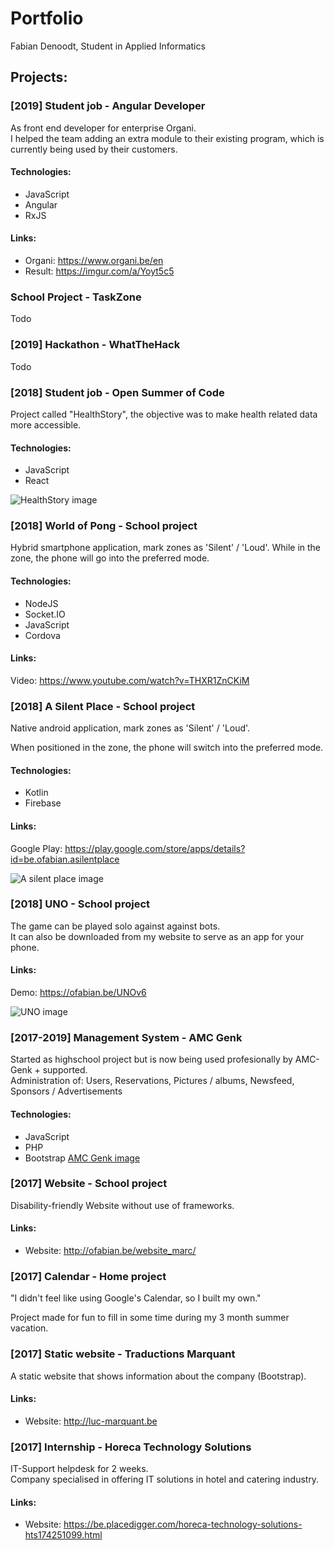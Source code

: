 # Portfolio
Fabian Denoodt, Student in Applied Informatics

## Projects:

### [2019] Student job - Angular Developer
As front end developer for enterprise Organi.  
I helped the team adding an extra module to their existing program, which is currently being used by their customers.

#### Technologies: 
* JavaScript
* Angular
* RxJS

#### Links:
* Organi: https://www.organi.be/en
* Result: https://imgur.com/a/Yoyt5c5

### School Project - TaskZone
Todo

### [2019] Hackathon - WhatTheHack
Todo

### [2018] Student job - Open Summer of Code
Project called "HealthStory", the objective was to make health related data more accessible.

#### Technologies: 
* JavaScript 
* React

![HealthStory image](http://ofabian.be/cv/map/healthstory.png)

### [2018] World of Pong - School project
Hybrid smartphone application, mark zones as 'Silent' / 'Loud'.
While in the zone, the phone will go into the preferred mode.

#### Technologies: 
* NodeJS 
* Socket.IO
* JavaScript
* Cordova

#### Links:
Video: https://www.youtube.com/watch?v=THXR1ZnCKiM

### [2018] A Silent Place - School project
Native android application, mark zones as 'Silent' / 'Loud'.

When positioned in the zone, the phone will switch into the preferred mode.

#### Technologies: 
* Kotlin
* Firebase

#### Links:
Google Play: https://play.google.com/store/apps/details?id=be.ofabian.asilentplace

![A silent place image](https://i.gyazo.com/99fd3405a5940747237c79991dd4c051.png)


### [2018] UNO - School project
The game can be played solo against against bots.  
It can also be downloaded from my website to serve as an app for your phone.

#### Links:
Demo: https://ofabian.be/UNOv6

![UNO image](http://ofabian.be/cv/map/uno.png)

### [2017-2019] Management System - AMC Genk
Started as highschool project but is now being used profesionally by AMC-Genk + supported.  
Administration of:
Users, Reservations, Pictures / albums, Newsfeed, Sponsors / Advertisements

#### Technologies: 
* JavaScript
* PHP
* Bootstrap
[AMC Genk image](http://ofabian.be/cv/map/amc.png)

### [2017] Website - School project
Disability-friendly Website without use of frameworks.

#### Links:
* Website: http://ofabian.be/website_marc/

### [2017] Calendar - Home project
"I didn't feel like using Google's Calendar, so I built my own."

Project made for fun to fill in some time during my 3 month summer vacation.

### [2017] Static website - Traductions Marquant
A static website that shows information about the company (Bootstrap).

#### Links:
* Website: http://luc-marquant.be

### [2017] Internship - Horeca Technology Solutions
IT-Support helpdesk for 2 weeks.  
Company specialised in offering IT solutions in hotel and catering industry.

#### Links:
* Website: https://be.placedigger.com/horeca-technology-solutions-hts174251099.html
